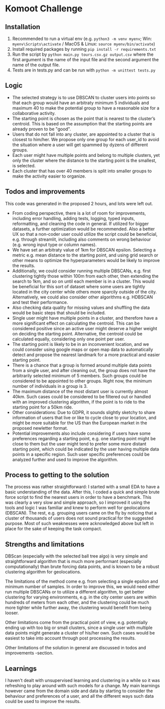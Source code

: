 # Komoot Challenge

## Installation

1. Recommended to run a virtual env (e.g. `python3 -m venv myenv`; Win: `myenv\Scripts\activate` / MacOS & Linux: `source myenv/bin/activate`)
2. Install required packages by running `pip install -r requirements.txt`
3. Run the script by `python main.py tours.csv.gz output.csv` where the first argument is the name of the input file and the second argument the name of the output file.
4. Tests are in tests.py and can be run with `python -m unittest tests.py`

## Logic

- The selected strategy is to use DBSCAN to cluster users into points so that each group would have an arbitraty minimum 5 individuals and maximum 40 to make the potential group to have a reasonable size for a collaborative activity.
- The starting point is chosen as the point that is nearest to the cluster’s centroid. This is based on the assumption that the starting points are already proven to be "good".
- Users that do not fall into any cluster, are appointed to a cluster that is closest to him/her. We propose only one group for each user_id to avoid the situation where a user will get spammed by dyzens of different groups.
- Each user might have multiple points and belong to multiple clusters, yet only the cluster where the distance to the starting point is the smallest, is selected.
- Each cluster that has over 40 members is split into smaller groups to make the activity easier to organize.

## Todos and improvements

This code was generated in the proposed 2 hours, and lots were left out.

- From coding perspective, there is a lot of room for improvements, including error handling, adding tests, logging, typed inputs, reformatting, and cleaning the code in general. If utilized for bigger datasets, a further optimization would be recommended. Also a better UX so that a non-coder user could utilize the script could be beneficial, e.g. through streamlit, including also comments on wrong behaviour (e.g. wrong input type or column names).
- We have set an arbitraty value of 1km for DBSCAN epsilon. Selecting a metric e.g. mean distance to the starting point, and using grid search or other means to optimize the hyperparameters would be likely to improve the results.
- Additionally, we could consider running multiple DBSCANs, e.g. first clustering tightly those within 100m from each other, then extending the search to 1km, and so on until each member is in a cluster. This would be beneficial for this sort of dataset where some users are tightly located in the city center while others more sparcily outside of the city. Alternatively, we could also consider other algorithms e.g. HDBSCAN and test their performance.
- Also checking data quality for missing values and shuffling the data would be basic steps that should be included.
- Single user might have multiple points in a cluster, and therefore have a more significant effect on calculating the centroid. This can be considered positive since an active user might deserve a higher weight on deciding the starting point. Alternative, the centroid could be calculated equally, considering only one point per user.
- The starting point is likely to be in an inconvenient location, and we could consider using google maps or open map data to automatically detect and propose the nearest landmark for a more practical and easier starting point.
- There is a chance that a group is formed around multiple data points from a single user, and after cleaning out, the group does not have the arbitrarily selected minimum of 5 members. Such groups could be considered to be appointed to other groups. Right now, the minimum number of individuals in a group is 3.
- The maximum distance of the most distant user is currently almost 40km. Such cases could be considered to be filtered out or handled with an improved clustering algorithm, if the point is to ride to the starting point for a 50km ride.
- Other considerations: Due to GDPR, it sounds slightly sketchy to share information of users that live or like to cycle close to your location, and might be more suitable for the US than the European market in the proposed newletter format.
- Potential improvements also include considering if users have some preferences regarding a starting point, e.g. one starting point might be close to them but the user might tend to prefer some more distant starting point, which could be indicated by the user having multiple data points in a specific region. Such user specific preferences could be analyzed further and used to improve the algorithm.

## Process to getting to the solution

The process was rather straightforward: I started with a small EDA to have a basic understanding of the data. After this, I coded a quick and simple brute force script to find the nearest users in order to have a benchmark. This was clearly a very slow and simple approach, so I improved it using the tools and logic I was familiar and knew to perform well for geolocations (DBSCAN). The rest, e.g. grouping users came on the fly by noticing that a cluster of thousands of users does not sound practical for the suggested purpose. Most of such weaknesses were acknowledged above but left in place for the sake of keeping the task compact.

## Strengths and limitations

DBScan (especially with the selected ball tree algo) is very simple and straightforward algorithm that is much more performant (especially computationally) than brute forcing data points, and is known to be a robust clustering algorithm for geolocations.

The limitations of the method come e.g. from selecting a single epsilon and minimum number of samples. In order to improve this, we would need either run multiple DBSCANs or to utilize a different algorithm, to get better clustering for varying environments, e.g. in the city center users are within hundreds of meters from each other, and the clustering could be much more tighter while further away, the clustering would benefit from being looser.

Other limitations come from the practical point of view, e.g. potentially ending up with too big or small clusters, since a single user with multiple data points might generate a cluster of his/her own. Such cases would be easiest to take into account through post processing the results.

Other limitations of the solution in general are discussed in todos and improvements -section.

## Learnings

I haven't dealt with unsupervised learning and clustering in a while so it was refreshing to play around with such models for a change. My main learnings however came from the domain side and data by starting to consider the behaviour and preferences of a user, and all the different ways such data could be used to improve the results.
